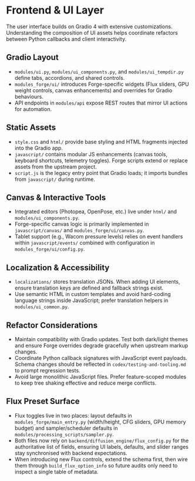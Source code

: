 # Frontend & UI Layer

The user interface builds on Gradio 4 with extensive customizations. Understanding the composition of UI assets helps coordinate refactors between Python callbacks and client interactivity.

## Gradio Layout
- `modules/ui.py`, `modules/ui_components.py`, and `modules/ui_tempdir.py` define tabs, accordions, and shared controls.
- `modules_forge/ui/` introduces Forge-specific widgets (Flux sliders, GPU weight controls, canvas enhancements) and overrides for Gradio behaviours.
- API endpoints in `modules/api` expose REST routes that mirror UI actions for automation.

## Static Assets
- `style.css` and `html/` provide base styling and HTML fragments injected into the Gradio app.
- `javascript/` contains modular JS enhancements (canvas tools, keyboard shortcuts, telemetry toggles). Forge scripts extend or replace assets from the upstream project.
- `script.js` is the legacy entry point that Gradio loads; it imports bundles from `javascript/` during runtime.

## Canvas & Interactive Tools
- Integrated editors (Photopea, OpenPose, etc.) live under `html/` and `modules/ui_components.py`.
- Forge-specific canvas logic is primarily implemented in `javascript/canvas/` and `modules_forge/ui/canvas.py`.
- Tablet support (e.g., Wacom pressure levels) relies on event handlers within `javascript/events/` combined with configuration in `modules_forge/ui/config.py`.

## Localization & Accessibility
- `localizations/` stores translation JSONs. When adding UI elements, ensure translation keys are defined and fallback strings exist.
- Use semantic HTML in custom templates and avoid hard-coding language strings inside JavaScript; prefer translation helpers in `modules/ui_common.py`.

## Refactor Considerations
- Maintain compatibility with Gradio updates. Test both dark/light themes and ensure Forge overrides degrade gracefully when upstream markup changes.
- Coordinate Python callback signatures with JavaScript event payloads. Schema changes should be reflected in `codex/testing-and-tooling.md` to prompt regression tests.
- Avoid large monolithic JavaScript files. Prefer feature-scoped modules to keep tree shaking effective and reduce merge conflicts.

## Flux Preset Surface
- Flux toggles live in two places: layout defaults in `modules_forge/main_entry.py` (width/height, CFG sliders, GPU memory budget) and sampler/scheduler defaults in `modules/processing_scripts/sampler.py`.
- Both files now rely on `backend/diffusion_engine/flux_config.py` for the authoritative list of fields, ensuring UI labels, defaults, and slider ranges stay synchronised with backend expectations.
- When introducing new Flux controls, extend the schema first, then wire them through `build_flux_option_info` so future audits only need to inspect a single table of metadata.
